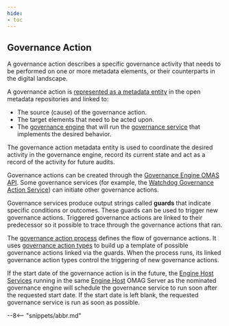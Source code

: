 ```yaml
---
hide:
- toc
---
```


<!-- SPDX-License-Identifier: CC-BY-4.0 -->
<!-- Copyright Contributors to the ODPi Egeria project. -->


## Governance Action

A governance action describes a specific governance activity that needs to be performed on one or more metadata elements, or their counterparts in the digital landscape.

A governance action is [represented as a metadata entity](/egeria-docs/types/4/0463-Governance-Actions) in the open metadata repositories and linked to:

* The source (cause) of the governance action.
* The target elements that need to be acted upon.
* The [governance engine](/egeria-docs/concepts/governance-engine) that will run the [governance service](/egeria-docs/concepts/governance-service) that implements the desired behavior.
  
The governance action metadata entity is used to coordinate the desired activity in the governance engine, record its current state and act as a record of the activity for future audits.

Governance actions can be created through the [Governance Engine OMAS API](/egeria-docs/services/omas/governance-engine/overview). Some governance services (for example, the  [Watchdog Governance Action Service](/egeria-docs/guides/developer/governance-action-services/watchdog-governance-service)) can initiate other governance actions.  

Governance services produce output strings called **guards** that indicate specific conditions or outcomes.  These guards can be used to trigger new governance actions. Triggered governance actions are linked to their predecessor so it possible to trace through the governance actions that ran.

The [governance action process](/egeria-docs/concepts/governance-action-process) defines the flow of governance actions.  It uses [governance action types](/egeria-docs/concepts/governance-action-type) to build up a template of possible governance actions linked via the guards.  When the process runs, its linked governance action types control the triggering of new governance actions.

If the start date of the governance action is in the future, the [Engine Host Services](/egeria-docs/services/engine-host-services) running in the same [Engine Host](/egeria-docs/concepts/engine-host) OMAG Server as the nominated governance engine will schedule the governance service to run soon after the requested start date.  If the start date is left blank, the requested governance service is run as soon as possible.



--8<-- "snippets/abbr.md"
